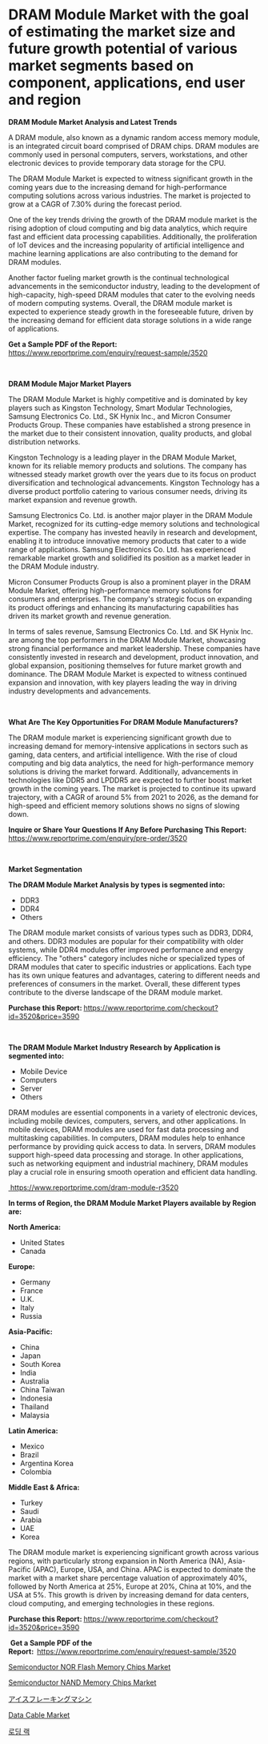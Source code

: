 <p><h1>DRAM Module Market with the goal of estimating the market size and future growth potential of various market segments based on component, applications, end user and region</h1></p><p><strong>DRAM Module Market Analysis and Latest Trends</strong></p>
<p><p>A DRAM module, also known as a dynamic random access memory module, is an integrated circuit board comprised of DRAM chips. DRAM modules are commonly used in personal computers, servers, workstations, and other electronic devices to provide temporary data storage for the CPU.</p><p>The DRAM Module Market is expected to witness significant growth in the coming years due to the increasing demand for high-performance computing solutions across various industries. The market is projected to grow at a CAGR of 7.30% during the forecast period.</p><p>One of the key trends driving the growth of the DRAM module market is the rising adoption of cloud computing and big data analytics, which require fast and efficient data processing capabilities. Additionally, the proliferation of IoT devices and the increasing popularity of artificial intelligence and machine learning applications are also contributing to the demand for DRAM modules.</p><p>Another factor fueling market growth is the continual technological advancements in the semiconductor industry, leading to the development of high-capacity, high-speed DRAM modules that cater to the evolving needs of modern computing systems. Overall, the DRAM module market is expected to experience steady growth in the foreseeable future, driven by the increasing demand for efficient data storage solutions in a wide range of applications.</p></p>
<p><strong>Get a Sample PDF of the Report:&nbsp;</strong> <a href="https://www.reportprime.com/enquiry/request-sample/3520">https://www.reportprime.com/enquiry/request-sample/3520</a></p>
<p>&nbsp;</p>
<p><strong>DRAM Module Major Market Players</strong></p>
<p><p>The DRAM Module Market is highly competitive and is dominated by key players such as Kingston Technology, Smart Modular Technologies, Samsung Electronics Co. Ltd., SK Hynix Inc., and Micron Consumer Products Group. These companies have established a strong presence in the market due to their consistent innovation, quality products, and global distribution networks.</p><p>Kingston Technology is a leading player in the DRAM Module Market, known for its reliable memory products and solutions. The company has witnessed steady market growth over the years due to its focus on product diversification and technological advancements. Kingston Technology has a diverse product portfolio catering to various consumer needs, driving its market expansion and revenue growth.</p><p>Samsung Electronics Co. Ltd. is another major player in the DRAM Module Market, recognized for its cutting-edge memory solutions and technological expertise. The company has invested heavily in research and development, enabling it to introduce innovative memory products that cater to a wide range of applications. Samsung Electronics Co. Ltd. has experienced remarkable market growth and solidified its position as a market leader in the DRAM Module industry.</p><p>Micron Consumer Products Group is also a prominent player in the DRAM Module Market, offering high-performance memory solutions for consumers and enterprises. The company's strategic focus on expanding its product offerings and enhancing its manufacturing capabilities has driven its market growth and revenue generation.</p><p>In terms of sales revenue, Samsung Electronics Co. Ltd. and SK Hynix Inc. are among the top performers in the DRAM Module Market, showcasing strong financial performance and market leadership. These companies have consistently invested in research and development, product innovation, and global expansion, positioning themselves for future market growth and dominance. The DRAM Module Market is expected to witness continued expansion and innovation, with key players leading the way in driving industry developments and advancements.</p></p>
<p>&nbsp;</p>
<p><strong>What Are The Key Opportunities For DRAM Module Manufacturers?</strong></p>
<p><p>The DRAM module market is experiencing significant growth due to increasing demand for memory-intensive applications in sectors such as gaming, data centers, and artificial intelligence. With the rise of cloud computing and big data analytics, the need for high-performance memory solutions is driving the market forward. Additionally, advancements in technologies like DDR5 and LPDDR5 are expected to further boost market growth in the coming years. The market is projected to continue its upward trajectory, with a CAGR of around 5% from 2021 to 2026, as the demand for high-speed and efficient memory solutions shows no signs of slowing down.</p></p>
<p><strong>Inquire or Share Your Questions If Any Before Purchasing This Report:</strong> <a href="https://www.reportprime.com/enquiry/pre-order/3520">https://www.reportprime.com/enquiry/pre-order/3520</a></p>
<p>&nbsp;</p>
<p><strong>Market Segmentation</strong></p>
<p><strong>The DRAM Module Market Analysis by types is segmented into:</strong></p>
<p><ul><li>DDR3</li><li>DDR4</li><li>Others</li></ul></p>
<p><p>The DRAM module market consists of various types such as DDR3, DDR4, and others. DDR3 modules are popular for their compatibility with older systems, while DDR4 modules offer improved performance and energy efficiency. The "others" category includes niche or specialized types of DRAM modules that cater to specific industries or applications. Each type has its own unique features and advantages, catering to different needs and preferences of consumers in the market. Overall, these different types contribute to the diverse landscape of the DRAM module market.</p></p>
<p><strong>Purchase this Report:&nbsp;</strong><a href="https://www.reportprime.com/checkout?id=3520&price=3590">https://www.reportprime.com/checkout?id=3520&price=3590</a></p>
<p>&nbsp;</p>
<p><strong>The DRAM Module Market Industry Research by Application is segmented into:</strong></p>
<p><ul><li>Mobile Device</li><li>Computers</li><li>Server</li><li>Others</li></ul></p>
<p><p>DRAM modules are essential components in a variety of electronic devices, including mobile devices, computers, servers, and other applications. In mobile devices, DRAM modules are used for fast data processing and multitasking capabilities. In computers, DRAM modules help to enhance performance by providing quick access to data. In servers, DRAM modules support high-speed data processing and storage. In other applications, such as networking equipment and industrial machinery, DRAM modules play a crucial role in ensuring smooth operation and efficient data handling.</p></p>
<p><a href="https://www.reportprime.com/dram-module-r3520">&nbsp;https://www.reportprime.com/dram-module-r3520</a></p>
<p><strong>In terms of Region, the DRAM Module Market Players available by Region are:</strong></p>
<p>
    <p> <strong> North America: </strong>
        <ul>
            <li>United States</li>
            <li>Canada</li>
        </ul>
        </p> 
    <p> <strong> Europe: </strong>
        <ul>
            <li>Germany</li>
            <li>France</li>
            <li>U.K.</li>
            <li>Italy</li>
            <li>Russia</li>
        </ul>
        </p> 
    <p> <strong> Asia-Pacific: </strong>
        <ul>
            <li>China</li>
            <li>Japan</li>
            <li>South Korea</li>
            <li>India</li>
            <li>Australia</li>
            <li>China Taiwan</li>
            <li>Indonesia</li>
            <li>Thailand</li>
            <li>Malaysia</li>
        </ul>
        </p> 
    <p> <strong> Latin America: </strong>
        <ul>
            <li>Mexico</li>
            <li>Brazil</li>
            <li>Argentina Korea</li>
            <li>Colombia</li>
        </ul>
        </p> 
    <p> <strong> Middle East & Africa: </strong>
        <ul>
            <li>Turkey</li>
            <li>Saudi</li>
            <li>Arabia</li>
            <li>UAE</li>
            <li>Korea</li>
        </ul>
    </p>
    </p>
<p><p>The DRAM module market is experiencing significant growth across various regions, with particularly strong expansion in North America (NA), Asia-Pacific (APAC), Europe, USA, and China. APAC is expected to dominate the market with a market share percentage valuation of approximately 40%, followed by North America at 25%, Europe at 20%, China at 10%, and the USA at 5%. This growth is driven by increasing demand for data centers, cloud computing, and emerging technologies in these regions.</p></p>
<p><strong>Purchase this Report: </strong><a href="https://www.reportprime.com/checkout?id=3520&price=3590">https://www.reportprime.com/checkout?id=3520&price=3590</a></p>
<p>&nbsp;<strong>Get a Sample PDF of the Report:&nbsp;&nbsp;</strong><a href="https://www.reportprime.com/enquiry/request-sample/3520">https://www.reportprime.com/enquiry/request-sample/3520</a></p>
<p><strong></strong></p>
<p><p><a href="https://github.com/gamblestampleyjenny50m5sl6/Market-Research-Report-List-2/blob/main/semiconductor-nor-flash-memory-chips-market.md">Semiconductor NOR Flash Memory Chips Market</a></p><p><a href="https://github.com/wwwkeltoum/Market-Research-Report-List-3/blob/main/semiconductor-nand-memory-chips-market.md">Semiconductor NAND Memory Chips Market</a></p><p><a href="https://github.com/nemesis2824/Market-Research-Report-List-1/blob/main/775128873081.md">アイスフレーキングマシン</a></p><p><a href="https://issuu.com/reportprime-2/docs/data-cable-market-size-2030.pptx">Data Cable Market</a></p><p><a href="https://github.com/FelipeGrrady654556/Market-Research-Report-List-1/blob/main/566976469876.md">로딩 랙</a></p></p>